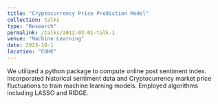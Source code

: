 ```yaml
---
title: "Cryptocurrency Price Prediction Model"
collection: talks
type: "Research"
permalink: /talks/2012-03-01-talk-1
venue: "Machine Learning"
date: 2023-10-1
location: "CUHK"
---
```


We utilized a python package to compute online post sentiment index. Incorporated historical sentiment data and 
Cryptocurrency market price fluctuations to train machine learning models. Employed algorithms including LASSO and RIDGE.  <br/> 
